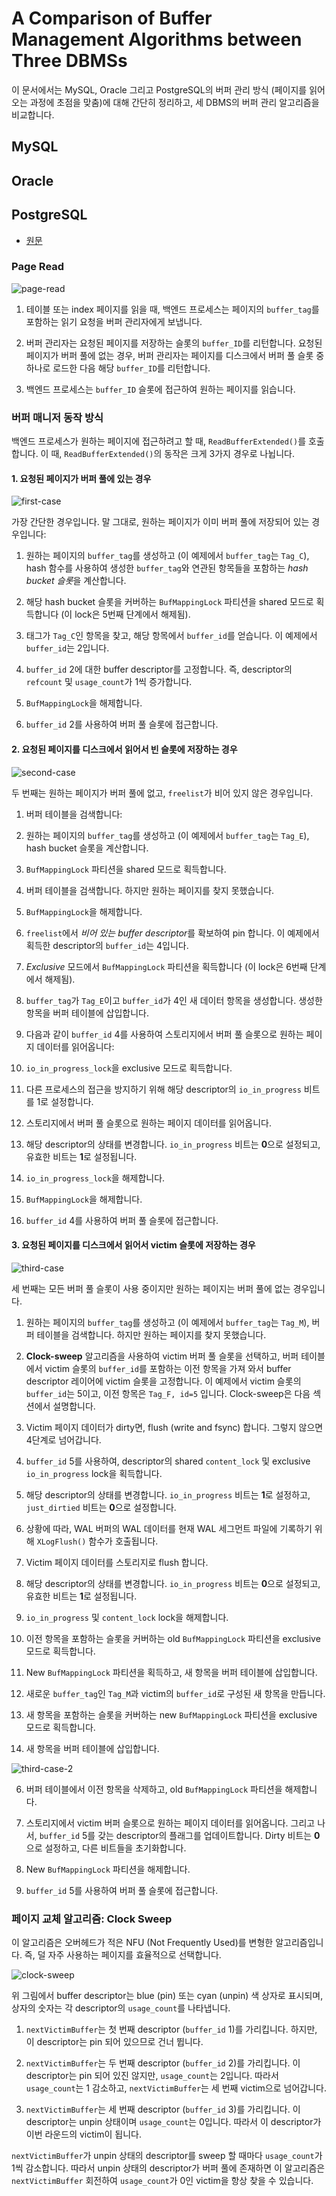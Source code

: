 # A Comparison of Buffer Management Algorithms between Three DBMSs

이 문서에서는 MySQL, Oracle 그리고 PostgreSQL의 버퍼 관리 방식 (페이지를 읽어오는 과정에 초점을 맞춤)에 대해 간단히 정리하고, 세 DBMS의 버퍼 관리 알고리즘을 비교합니다.

## MySQL

## Oracle

## PostgreSQL

- [원문](http://www.interdb.jp/pg/pgsql08.html)

### Page Read

![page-read](http://www.interdb.jp/pg/img/fig-8-02.png)

1. 테이블 또는 index 페이지를 읽을 때, 백엔드 프로세스는 페이지의 `buffer_tag`를 포함하는 읽기 요청을 버퍼 관리자에게 보냅니다.

2. 버퍼 관리자는 요청된 페이지를 저장하는 슬롯의 `buffer_ID`를 리턴합니다. 요청된 페이지가 버퍼 풀에 없는 경우, 버퍼 관리자는 페이지를 디스크에서 버퍼 풀 슬롯 중 하나로 로드한 다음 해당 `buffer_ID`를 리턴합니다.

3. 백엔드 프로세스는 `buffer_ID` 슬롯에 접근하여 원하는 페이지를 읽습니다.

### 버퍼 매니저 동작 방식

백엔드 프로세스가 원하는 페이지에 접근하려고 할 때, `ReadBufferExtended()`를 호출합니다. 이 때, `ReadBufferExtended()`의 동작은 크게 3가지 경우로 나뉩니다.

#### 1. 요청된 페이지가 버퍼 풀에 있는 경우

![first-case](http://www.interdb.jp/pg/img/fig-8-08.png)

가장 간단한 경우입니다. 말 그대로, 원하는 페이지가 이미 버퍼 풀에 저장되어 있는 경우입니다:

1. 원하는 페이지의 `buffer_tag`를 생성하고 (이 예제에서 `buffer_tag`는 `Tag_C`), hash 함수를 사용하여 생성한 `buffer_tag`와 연관된 항목들을 포함하는 *hash bucket 슬롯*을 계산합니다.

2. 해당 hash bucket 슬롯을 커버하는 `BufMappingLock` 파티션을 shared 모드로 획득합니다 (이 lock은 5번째 단계에서 해제됨).

3. 태그가 `Tag_C`인 항목을 찾고, 해당 항목에서 `buffer_id`를 얻습니다. 이 예제에서 `buffer_id`는 2입니다.

4. `buffer_id` 2에 대한 buffer descriptor를 고정합니다. 즉, descriptor의 `refcount` 및 `usage_count`가 1씩 증가합니다.

5. `BufMappingLock`을 해제합니다.

6. `buffer_id` 2를 사용하여 버퍼 풀 슬롯에 접근합니다.

#### 2. 요청된 페이지를 디스크에서 읽어서 빈 슬롯에 저장하는 경우

![second-case](http://www.interdb.jp/pg/img/fig-8-09.png)

두 번째는 원하는 페이지가 버퍼 풀에 없고, `freelist`가 비어 있지 않은 경우입니다.

1. 버퍼 테이블을 검색합니다:
  1. 원하는 페이지의 `buffer_tag`를 생성하고 (이 예제에서 `buffer_tag`는 `Tag_E`), hash bucket 슬롯을 계산합니다.
  2. `BufMappingLock` 파티션을 shared 모드로 획득합니다.
  3. 버퍼 테이블을 검색합니다. 하지만 원하는 페이지를 찾지 못했습니다.
  4. `BufMappingLock`을 해제합니다.

2. `freelist`에서 *비어 있는 buffer descriptor*를 확보하여 pin 합니다. 이 예제에서 획득한 descriptor의 `buffer_id`는 4입니다.

3. *Exclusive* 모드에서 `BufMappingLock` 파티션을 획득합니다 (이 lock은 6번째 단계에서 해제됨). 

4. `buffer_tag`가 `Tag_E`이고 `buffer_id`가 4인 새 데이터 항목을 생성합니다. 생성한 항목을 버퍼 테이블에 삽입합니다.

5. 다음과 같이 `buffer_id` 4를 사용하여 스토리지에서 버퍼 풀 슬롯으로 원하는 페이지 데이터를 읽어옵니다:
  1. `io_in_progress_lock`을 exclusive 모드로 획득합니다.
  2. 다른 프로세스의 접근을 방지하기 위해 해당 descriptor의 `io_in_progress` 비트를 1로 설정합니다.
  3. 스토리지에서 버퍼 풀 슬롯으로 원하는 페이지 데이터를 읽어옵니다.
  4. 해당 descriptor의 상태를 변경합니다. `io_in_progress` 비트는 **0**으로 설정되고, 유효한 비트는 **1**로 설정됩니다.
  5. `io_in_progress_lock`을 해제합니다.

6. `BufMappingLock`을 해제합니다.

7. `buffer_id` 4를 사용하여 버퍼 풀 슬롯에 접근합니다.

#### 3. 요청된 페이지를 디스크에서 읽어서 victim 슬롯에 저장하는 경우

![third-case](http://www.interdb.jp/pg/img/fig-8-10.png)

세 번째는 모든 버퍼 풀 슬롯이 사용 중이지만 원하는 페이지는 버퍼 풀에 없는 경우입니다. 

1. 원하는 페이지의 `buffer_tag`를 생성하고 (이 예제에서 `buffer_tag`는 `Tag_M`), 버퍼 테이블을 검색합니다. 하지만 원하는 페이지를 찾지 못했습니다.

2. **Clock-sweep** 알고리즘을 사용하여 victim 버퍼 풀 슬롯을 선택하고, 버퍼 테이블에서 victim 슬롯의 `buffer_id`를 포함하는 이전 항목을 가져 와서 buffer descriptor 레이어에 victim 슬롯을 고정합니다. 이 예제에서 victim 슬롯의 `buffer_id`는 5이고, 이전 항목은 `Tag_F, id=5` 입니다. Clock-sweep은 다음 섹션에서 설명합니다.

3. Victim 페이지 데이터가 dirty면, flush (write and fsync) 합니다. 그렇지 않으면 4단계로 넘어갑니다.
  1. `buffer_id` 5를 사용하여, descriptor의 shared `content_lock` 및 exclusive `io_in_progress` lock을 획득합니다.
  2. 해당 descriptor의 상태를 변경합니다. `io_in_progress` 비트는 **1**로 설정하고, `just_dirtied` 비트는 **0**으로 설정합니다.
  3. 상황에 따라, WAL 버퍼의 WAL 데이터를 현재 WAL 세그먼트 파일에 기록하기 위해 `XLogFlush()` 함수가 호출됩니다.
  4. Victim 페이지 데이터를 스토리지로 flush 합니다.
  5. 해당 descriptor의 상태를 변경합니다. `io_in_progress` 비트는 **0**으로 설정되고, 유효한 비트는 **1**로 설정됩니다.
  6. `io_in_progress` 및 `content_lock` lock을 해제합니다.

4. 이전 항목을 포함하는 슬롯을 커버하는 old `BufMappingLock` 파티션을 exclusive 모드로 획득합니다.

5. New `BufMappingLock` 파티션을 획득하고, 새 항목을 버퍼 테이블에 삽입합니다.
  1. 새로운 `buffer_tag`인 `Tag_M`과 victim의 `buffer_id`로 구성된 새 항목을 만듭니다.
  2. 새 항목을 포함하는 슬롯을 커버하는 new `BufMappingLock` 파티션을 exclusive 모드로 획득합니다.
  3. 새 항목을 버퍼 테이블에 삽입합니다.

![third-case-2](http://www.interdb.jp/pg/img/fig-8-11.png)

6. 버퍼 테이블에서 이전 항목을 삭제하고, old `BufMappingLock` 파티션을 해제합니다.

7. 스토리지에서 victim 버퍼 슬롯으로 원하는 페이지 데이터를 읽어옵니다. 그리고 나서, `buffer_id` 5를 갖는 descriptor의 플래그를 업데이트합니다. Dirty 비트는 **0**으로 설정하고, 다른 비트들을 초기화합니다.

8. New `BufMappingLock` 파티션을 해제합니다.

9. `buffer_id` 5를 사용하여 버퍼 풀 슬롯에 접근합니다.

### 페이지 교체 알고리즘: Clock Sweep

이 알고리즘은 오버헤드가 적은 NFU (Not Frequently Used)를 변형한 알고리즘입니다. 즉, 덜 자주 사용하는 페이지를 효율적으로 선택합니다.

![clock-sweep](http://www.interdb.jp/pg/img/fig-8-12.png)

위 그림에서 buffer descriptor는 blue (pin) 또는 cyan (unpin) 색 상자로 표시되며, 상자의 숫자는 각 descriptor의 `usage_count`를 나타냅니다.

1. `nextVictimBuffer`는 첫 번째 descriptor (`buffer_id` 1)를 가리킵니다. 하지만, 이 descriptor는 pin 되어 있으므로 건너 뜁니다.

2. `nextVictimBuffer`는 두 번째 descriptor (`buffer_id` 2)를 가리킵니다. 이 descriptor는 pin 되어 있진 않지만, `usage_count`는 2입니다. 따라서 `usage_count`는 1 감소하고, `nextVictimBuffer`는 세 번째 victim으로 넘어갑니다.

3. `nextVictimBuffer`는 세 번째 descriptor (`buffer_id` 3)를 가리킵니다. 이 descriptor는 unpin 상태이며 `usage_count`는 0입니다. 따라서 이 descriptor가 이번 라운드의 victim이 됩니다.

`nextVictimBuffer`가 unpin 상태의 descriptor를 sweep 할 때마다 `usage_count`가 1씩 감소합니다. 따라서 unpin 상태의 descriptor가 버퍼 풀에 존재하면 이 알고리즘은 `nextVictimBuffer` 회전하여 `usage_count`가 0인 victim을 항상 찾을 수 있습니다.

